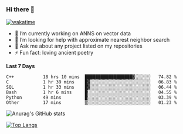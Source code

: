 ### Hi there 👋

[![wakatime](https://wakatime.com/badge/user/8906da98-c623-4aff-ac00-99cb42e09b38.svg)](https://wakatime.com/@8906da98-c623-4aff-ac00-99cb42e09b38)

- 🔭 I’m currently working on ANNS on vector data
- 🤔 I’m looking for help with approximate nearest neighbor search
- 💬 Ask me about any project listed on my repositories
- ⚡ Fun fact: loving ancient poetry


**Last 7 Days**
<!--START_SECTION:waka-->

```text
C++           18 hrs 10 mins  ██████████████████▓░░░░░░   74.82 %
C             1 hr 39 mins    █▓░░░░░░░░░░░░░░░░░░░░░░░   06.83 %
SQL           1 hr 33 mins    █▓░░░░░░░░░░░░░░░░░░░░░░░   06.44 %
Bash          1 hr 6 mins     █░░░░░░░░░░░░░░░░░░░░░░░░   04.55 %
Python        49 mins         █░░░░░░░░░░░░░░░░░░░░░░░░   03.39 %
Other         17 mins         ▒░░░░░░░░░░░░░░░░░░░░░░░░   01.23 %
```

<!--END_SECTION:waka-->

![Anurag's GitHub stats](https://github-readme-stats.vercel.app/api?username=matchyc&count_private=true&show_icons=true&theme=vue)

[![Top Langs](https://github-readme-stats.vercel.app/api/top-langs/?username=matchyc&langs_count=4&&hide=perl,raku,html,javascript,shell,roff,prolog)](https://github.com/anuraghazra/github-readme-stats)

